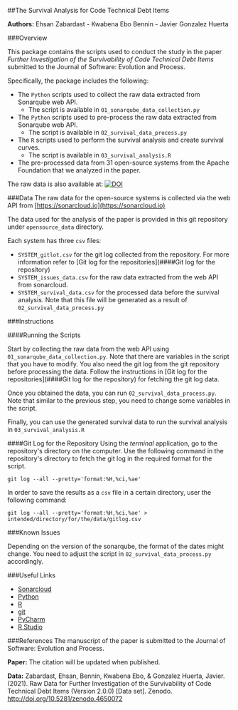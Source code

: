 ##The Survival Analysis for Code Technical Debt Items

**Authors:** Ehsan Zabardast - Kwabena Ebo Bennin - Javier Gonzalez Huerta

###Overview

This package contains the scripts used to conduct the study in the paper <em>Further Investigation of the Survivability 
of Code Technical Debt Items</em> submitted to the Journal of Software: Evolution and Process.

Specifically, the package includes the following:

* The <code>Python</code> scripts used to collect the raw data extracted from Sonarqube web API.
  * The script is available in <code>01_sonarqube_data_collection.py</code>
* The <code>Python</code> scripts used to pre-process the raw data extracted from Sonarqube web API.
  * The script is available in <code>02_survival_data_process.py</code>
* The <code>R</code> scripts used to perform the survival analysis and create survival curves.
  * The script is available in <code>03_survival_analysis.R</code>
* The pre-processed data from 31 open-source systems from the Apache Foundation that we analyzed in the paper.

The raw data is also available at: 
[![DOI](https://zenodo.org/badge/DOI/10.5281/zenodo.4650072.svg)](https://doi.org/10.5281/zenodo.4650072)

###Data
The raw data for the open-source systems is collected via the web API from 
[https://sonarcloud.io](https://sonarcloud.io)

The data used for the analysis of the paper is provided in this git repository 
under <code>opensource_data</code> directory.

Each system has three <code>csv</code> files:
* <code>SYSTEM_gitlot.csv</code> for the git log collected from the repository. For more information 
  refer to [Git log for the repositories](####Git log for the repository) 
* <code>SYSTEM_issues_data.csv</code> for the raw data extracted from the web API from sonarcloud.
* <code>SYSTEM_survival_data.csv</code> for the processed data before the survival analysis. Note that this 
  file will be generated as a result of <code>02_survival_data_process.py</code>

###Instructions

####Running the Scripts

Start by collecting the raw data from the web API using <code>01_sonarqube_data_collection.py</code>. 
Note that there are variables in the script that you have to modify. You also need the git log from the git repository 
before processing the data. Follow the instructions in [Git log for the repositories](####Git log for the repository)
for fetching the git log data.

Once you obtained the data, you can run <code>02_survival_data_process.py</code>. Note that similar to the previous
step, you need to change some variables in the script.

Finally, you can use the generated survival data to run the survival analysis in <code>03_survival_analysis.R</code>

####Git Log for the Repository
Using the _terminal_ application, go to the repository's directory on the computer. 
Use the following command in the repository's directory to fetch the git log in the required format for the script.

<code>git log --all --pretty='format:%H,%ci,%ae'</code>

In order to save the results as a <code>csv</code> file in a certain directory, user the following command:

<code>git log --all --pretty='format:%H,%ci,%ae' > intended/directory/for/the/data/gitlog.csv</code>

###Known Issues

Depending on the version of the sonarqube, the format of the dates might change. You need to adjust the script 
in <code>02_survival_data_process.py</code> accordingly.

###Useful Links

* [Sonarcloud](https://sonarcloud.io)
* [Python](https://www.python.org)
* [R](https://cran.r-project.org)
* [git](https://git-scm.com)
* [PyCharm](https://www.jetbrains.com/pycharm/)
* [R Studio](https://www.rstudio.com)

###References
The manuscript of the paper is submitted to the Journal of Software: Evolution and Process. 

**Paper:** The citation will be updated when published.

**Data:** Zabardast, Ehsan, Bennin, Kwabena Ebo, & Gonzalez Huerta, Javier. (2021). 
Raw Data for Further Investigation of the Survivability of Code Technical Debt Items (Version 2.0.0) 
[Data set]. Zenodo. http://doi.org/10.5281/zenodo.4650072
